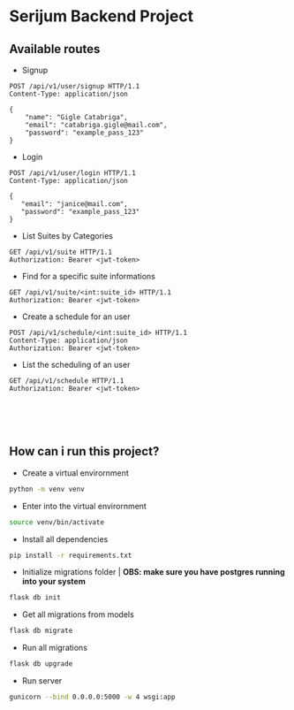 # Serijum Backend Project

## Available routes
- Signup
```http
POST /api/v1/user/signup HTTP/1.1
Content-Type: application/json

{
    "name": "Gigle Catabriga",
    "email": "catabriga.gigle@mail.com",
    "password": "example_pass_123"
}
```

 - Login
 ```http
POST /api/v1/user/login HTTP/1.1
Content-Type: application/json

{
    "email": "janice@mail.com",
    "password": "example_pass_123"
}
 ```

 - List Suites by Categories 
```http
GET /api/v1/suite HTTP/1.1
Authorization: Bearer <jwt-token>
```

 - Find for a specific suite informations
```http
GET /api/v1/suite/<int:suite_id> HTTP/1.1
Authorization: Bearer <jwt-token>
```

 - Create a schedule for an user
```http
POST /api/v1/schedule/<int:suite_id> HTTP/1.1
Content-Type: application/json
Authorization: Bearer <jwt-token>
```

 - List the scheduling of an user
```http
GET /api/v1/schedule HTTP/1.1
Authorization: Bearer <jwt-token>
```

<br>
<br>
<br>

## How can i run this project?

 - Create a virtual envirornment
```zsh
python -m venv venv
```

 - Enter into the virtual envirornment

```zsh
source venv/bin/activate
```

 - Install all dependencies
```zsh
pip install -r requirements.txt
```

 - Initialize migrations folder | 
__OBS: make sure you have postgres running into your system__

```zsh
flask db init
```

 - Get all migrations from models
```zsh
flask db migrate
```

 - Run all migrations
```zsh
flask db upgrade
```
 - Run server
```zsh
gunicorn --bind 0.0.0.0:5000 -w 4 wsgi:app
```
